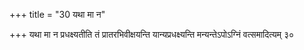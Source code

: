 +++
title = "30 यथा मा न"

+++
यथा मा न प्रधक्ष्यतीति तं प्रातरभिवीक्षयन्ति यान्यप्रधक्ष्यन्ति मन्यन्तेऽपोऽग्निं वत्समादित्यम् ३०